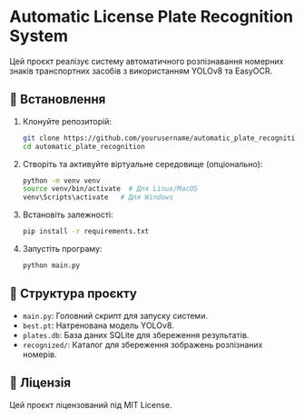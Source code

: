 # Automatic License Plate Recognition System

Цей проєкт реалізує систему автоматичного розпізнавання номерних знаків транспортних засобів з використанням YOLOv8 та EasyOCR.

## 🔧 Встановлення

1. Клонуйте репозиторій:
   ```bash
   git clone https://github.com/yourusername/automatic_plate_recognition.git
   cd automatic_plate_recognition
   ```

2. Створіть та активуйте віртуальне середовище (опціонально):
   ```bash
   python -m venv venv
   source venv/bin/activate  # Для Linux/MacOS
   venv\Scripts\activate   # Для Windows
   ```

3. Встановіть залежності:
   ```bash
   pip install -r requirements.txt
   ```

4. Запустіть програму:
   ```bash
   python main.py
   ```

## 📂 Структура проєкту

- `main.py`: Головний скрипт для запуску системи.
- `best.pt`: Натренована модель YOLOv8.
- `plates.db`: База даних SQLite для збереження результатів.
- `recognized/`: Каталог для збереження зображень розпізнаних номерів.

## 📄 Ліцензія

Цей проєкт ліцензований під MIT License.
